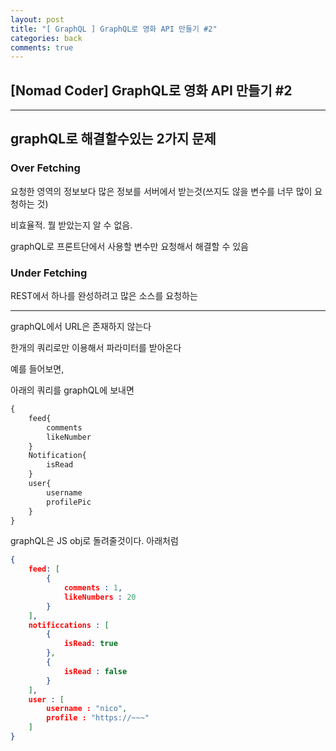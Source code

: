 ```yaml
---
layout: post
title: "[ GraphQL ] GraphQL로 영화 API 만들기 #2"
categories: back
comments: true
---
```


## [Nomad Coder] GraphQL로 영화 API 만들기 #2

---

## graphQL로 해결할수있는 2가지 문제

### Over Fetching

요청한 영역의 정보보다 많은 정보를 서버에서 받는것(쓰지도 않을 변수를 너무 많이 요청하는 것)

비효율적. 뭘 받았는지 알 수 없음.

graphQL로 프론트단에서 사용할 변수만 요청해서 해결할 수 있음

### Under Fetching

REST에서 하나를 완성하려고 많은 소스를 요청하는

---

graphQL에서 URL은 존재하지 않는다

한개의 쿼리로만 이용해서 파라미터를 받아온다

예를 들어보면,

아래의 쿼리를 graphQL에 보내면

```graphQL
{
	feed{
		comments
		likeNumber
	}
	Notification{
		isRead
	}
	user{
		username
		profilePic
	}
}
```

graphQL은 JS obj로 돌려줄것이다. 아래처럼

```json
{
	feed: [
		{
			comments : 1,
			likeNumbers : 20
		}
	],
	notificcations : [
		{
			isRead: true
		},
		{
			isRead : false
		}
	],
	user : [
		username : "nico",
		profile : "https://~~~"
	]
}
```
